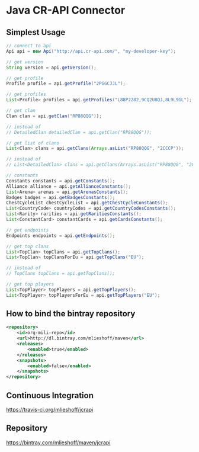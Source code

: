 # Java CR-API Connector

## Simplest Usage ##

```java
// connect to api
Api api = new Api("http://api.cr-api.com/", "my-developer-key");
```

```java
// get version
String version = api.getVersion();
```

```java
// get profile
Profile profile = api.getProfile("2PGGCJJL");
```

```java
// get profiles
List<Profile> profiles = api.getProfiles("L88P2282,9CQ2U8QJ,8L9L9GL");
```

```java
// get clan
Clan clan = api.getClan("RP88QQG"));

// instead of
// DetailedClan detailedClan = api.getClan("RP88QQG"));
```

```java
// get list of clans
List<Clan> clans = api.getClans(Arrays.asList("RP88QQG", "2CCCP"));

// instead of
// List<DetailedClan> clans = api.getClans(Arrays.asList("RP88QQG", "2CCCP"));
```

```java
// constants
Constants constants = api.getConstants();
Alliance alliance = api.getAllianceConstants();
List<Arena> arenas = api.getArenasConstants();
Badges badges = api.getBadgesConstants();
ChestCycleList chestCycleList = api.getChestCycleConstants();
List<CountryCode> countryCodes = api.getCountryCodesConstants();
List<Rarity> rarities = api.getRaritiesConstants();
List<ConstantCard> constantCards = api.getCardsConstants();
```

```java
// get endpoints
Endpoints endpoints = api.getEndpoints();
```

```java
// get top clans
List<TopClan> topClans = api.getTopClans();
List<TopClan> topClansForEu = api.getTopClans("EU");

// instead of
// TopClans topClans = api.getTopClans();
```

```java
// get top players
List<TopPlayer> topPlayers = api.getTopPlayers();
List<TopPlayer> topPlayersForEu = api.getTopPlayers("EU");
```

## How to bind the bintray repository ##

```xml
<repository>
    <id>org-mili-repo</id>
    <url>http://dl.bintray.com/mlieshoff/maven</url>
    <releases>
        <enabled>true</enabled>
    </releases>
    <snapshots>
        <enabled>false</enabled>
    </snapshots>
</repository>
```
## Continuous Integration ##

https://travis-ci.org/mlieshoff/jcrapi

## Repository ##

https://bintray.com/mlieshoff/maven/jcrapi


